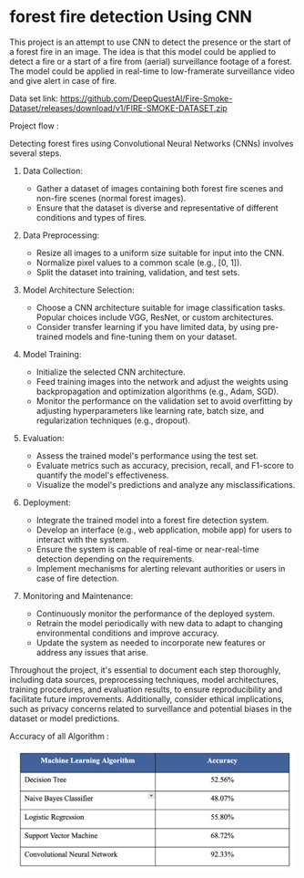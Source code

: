 <h1> forest fire detection Using CNN</h1>

This project is an attempt to use CNN to detect the presence or the start of a forest fire in an image. The idea is that this model could be applied to detect a fire or a start of a fire from (aerial) surveillance footage of a forest. The model could be applied in real-time to low-framerate surveillance video and give alert in case of fire.

Data set link: https://github.com/DeepQuestAI/Fire-Smoke-Dataset/releases/download/v1/FIRE-SMOKE-DATASET.zip

Project flow : 

Detecting forest fires using Convolutional Neural Networks (CNNs) involves several steps. 

1. Data Collection:
   - Gather a dataset of images containing both forest fire scenes and non-fire scenes (normal forest images).
   - Ensure that the dataset is diverse and representative of different conditions and types of fires.

2. Data Preprocessing:
   - Resize all images to a uniform size suitable for input into the CNN.
   - Normalize pixel values to a common scale (e.g., [0, 1]).
   - Split the dataset into training, validation, and test sets.

3. Model Architecture Selection:
   - Choose a CNN architecture suitable for image classification tasks. Popular choices include VGG, ResNet, or custom architectures.
   - Consider transfer learning if you have limited data, by using pre-trained models and fine-tuning them on your dataset.

4. Model Training:
   - Initialize the selected CNN architecture.
   - Feed training images into the network and adjust the weights using backpropagation and optimization algorithms (e.g., Adam, SGD).
   - Monitor the performance on the validation set to avoid overfitting by adjusting hyperparameters like learning rate, batch size, and regularization techniques (e.g., dropout).

5. Evaluation:
   - Assess the trained model's performance using the test set.
   - Evaluate metrics such as accuracy, precision, recall, and F1-score to quantify the model's effectiveness.
   - Visualize the model's predictions and analyze any misclassifications.

6. Deployment:
   - Integrate the trained model into a forest fire detection system.
   - Develop an interface (e.g., web application, mobile app) for users to interact with the system.
   - Ensure the system is capable of real-time or near-real-time detection depending on the requirements.
   - Implement mechanisms for alerting relevant authorities or users in case of fire detection.

7. Monitoring and Maintenance:
   - Continuously monitor the performance of the deployed system.
   - Retrain the model periodically with new data to adapt to changing environmental conditions and improve accuracy.
   - Update the system as needed to incorporate new features or address any issues that arise.

Throughout the project, it's essential to document each step thoroughly, including data sources, preprocessing techniques, model architectures, training procedures, and evaluation results, to ensure reproducibility and facilitate future improvements. Additionally, consider ethical implications, such as privacy concerns related to surveillance and potential biases in the dataset or model predictions.

Accuracy of all Algorithm :

<img src="Screenshot 2024-04-04 at 9.50.44 AM.png" width="600">  
